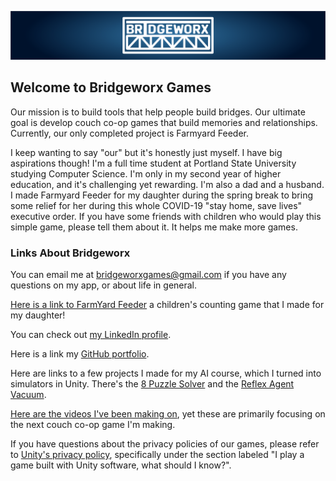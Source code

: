 ![Bridgeworx Logo](/BridgeworxLogo.png)

## Welcome to Bridgeworx Games

Our mission is to build tools that help people build bridges. Our ultimate goal is develop couch co-op games that build memories and relationships. Currently, our only completed project is Farmyard Feeder.

I keep wanting to say "our" but it's honestly just myself. I have big aspirations though! I'm a full time student at Portland State University studying Computer Science. I'm only in my second year of higher education, and it's challenging yet rewarding. I'm also a dad and a husband. I made Farmyard Feeder for my daughter during the spring break to bring some relief for her during this whole COVID-19 "stay home, save lives" executive order. If you have some friends with children who would play this simple game, please tell them about it. It helps me make more games.

### Links About Bridgeworx

You can email me at bridgeworxgames@gmail.com if you have any questions on my app, or about life in general.

[Here is a link to FarmYard Feeder](https://apps.apple.com/us/app/farmyard-feeder/id1505114076) a children's counting game that I made for my daughter!

You can check out [my LinkedIn profile](https://www.linkedin.com/in/william-mcintosh-7a080351/).

Here is a link my [GitHub portfolio](https://github.com/williammcintosh/Portfolio/).

Here are links to a few projects I made for my AI course, which I turned into simulators in Unity.
There's the [8 Puzzle Solver](http://bridgeworxgames.com/8PuzzleSim/) and the [Reflex Agent Vacuum](http://bridgeworxgames.com/CS441_Vac_Sim/).

[Here are the videos I've been making on](https://www.youtube.com/channel/UC4FZcQOejhSe9MbgDCo7dpg/videos?view_as=subscriber), yet these are primarily focusing on the next couch co-op game I'm making.

If you have questions about the privacy policies of our games, please refer to [Unity's privacy policy](https://unity3d.com/legal/privacy-policy), specifically under the section labeled "I play a game built with Unity software, what should I know?".
